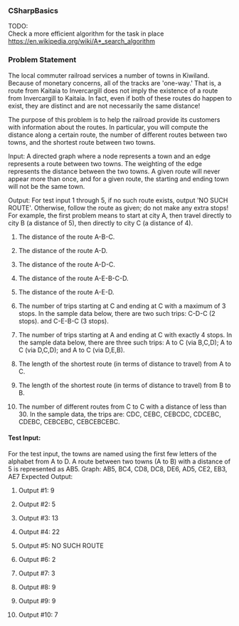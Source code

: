 ### CSharpBasics


TODO:  
Check a more efficient algorithm for the task in place 
 https://en.wikipedia.org/wiki/A*_search_algorithm

### Problem Statement

The local commuter railroad services a number of towns in Kiwiland.  Because of monetary concerns, all of the tracks are 'one-way.'  That is, a route from Kaitaia to Invercargill does not imply the existence of a route from Invercargill to Kaitaia.  In fact, even if both of these routes do happen to exist, they are distinct and are not necessarily the same distance! 
 
The purpose of this problem is to help the railroad provide its customers with information about the routes.  In particular, you will compute the distance along a certain route, the number of different routes between two towns, and the shortest route between two towns. 
 
Input:  A directed graph where a node represents a town and an edge represents a route between two towns.  The weighting of the edge represents the distance between the two towns.  A given route will never appear more than once, and for a given route, the starting and ending town will not be the same town. 
 
Output: For test input 1 through 5, if no such route exists, output 'NO SUCH ROUTE'.  Otherwise, follow the route as given; do not make any extra stops!  For example, the first problem means to start at city A, then travel directly to city B (a distance of 5), then directly to city C (a distance of 4). 

1. The distance of the route A-B-C. 

2. The distance of the route A-D. 

3. The distance of the route A-D-C. 

4. The distance of the route A-E-B-C-D. 

5. The distance of the route A-E-D. 

6. The number of trips starting at C and ending at C with a maximum of 3 stops.  In the sample data below, there are two such trips: C-D-C (2 stops). and C-E-B-C (3 stops). 
7. The number of trips starting at A and ending at C with exactly 4 stops.  In the sample data below, there are three such trips: A to C (via B,C,D); A to C (via D,C,D); and A to C (via D,E,B). 
8. The length of the shortest route (in terms of distance to travel) from A to C. 
9. The length of the shortest route (in terms of distance to travel) from B to B. 
10. The number of different routes from C to C with a distance of less than 30.  In the sample data, the trips are: CDC, CEBC, CEBCDC, CDCEBC, CDEBC, CEBCEBC, CEBCEBCEBC. 
 
#### Test Input: 
For the test input, the towns are named using the first few letters of the alphabet from A to D.  A route between two towns (A to B) with a distance of 5 is represented as AB5. 
Graph: AB5, BC4, CD8, DC8, DE6, AD5, CE2, EB3, AE7 
Expected Output: 
1. Output #1: 9 

2. Output #2: 5 

3. Output #3: 13 

4. Output #4: 22 

5. Output #5: NO SUCH ROUTE 

6. Output #6: 2 

7. Output #7: 3 

8. Output #8: 9 

9. Output #9: 9 

10. Output #10: 7
